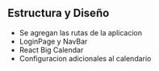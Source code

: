 ## Estructura y Diseño
- Se agregan las rutas de la aplicacion
- LoginPage y NavBar
- React Big Calendar
- Configuracion adicionales al calendario
